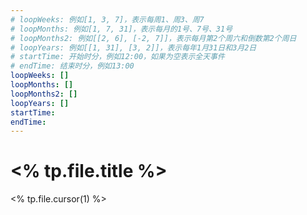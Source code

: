 ```yaml
---
# loopWeeks: 例如[1, 3, 7]，表示每周1、周3、周7
# loopMonths: 例如[1, 7, 31]，表示每月的1号、7号、31号
# loopMonths2: 例如[[2, 6], [-2, 7]]，表示每月第2个周六和倒数第2个周日
# loopYears: 例如[[1, 31], [3, 2]]，表示每年1月31日和3月2日
# startTime: 开始时分，例如12:00，如果为空表示全天事件
# endTime: 结束时分，例如13:00
loopWeeks: []
loopMonths: []
loopMonths2: []
loopYears: []
startTime:
endTime:
---
```


# <% tp.file.title %>

<% tp.file.cursor(1) %>